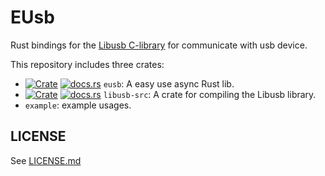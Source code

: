 EUsb
===========

Rust bindings for the [Libusb C-library](https://libusb.info/) for communicate with usb device.

This repository includes three crates:

- [![Crate](https://img.shields.io/crates/v/eusb.svg)](https://crates.io/crates/eusb)
  [![docs.rs](https://docs.rs/eusb/badge.svg)](https://docs.rs/eusb)
  `eusb`: A easy use async Rust lib. 
- [![Crate](https://img.shields.io/crates/v/libusb-src.svg)](https://crates.io/crates/libusb-src)
  [![docs.rs](https://docs.rs/libusb-src/badge.svg)](https://docs.rs/libusb-src)
  `libusb-src`: A crate for compiling the Libusb library.
- `example`: example usages.

LICENSE
--------
See [LICENSE.md](./LICENSE.md)
